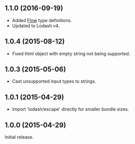 ## 1.1.0 (2016-09-19)

* Added [Flow](https://flow.org/) type definitions.
* Updated to Lodash v4.

## 1.0.4 (2015-08-12)

* Fixed html object with empty string not being supported.

## 1.0.3 (2015-05-06)

* Cast unsupported input types to strings.

## 1.0.1 (2015-04-29)

* Import 'lodash/escape' directly for smaller bundle sizes.

## 1.0.0 (2015-04-29)

Initial release.
